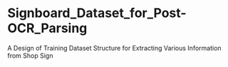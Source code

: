 # Signboard_Dataset_for_Post-OCR_Parsing
A Design of Training Dataset Structure for Extracting Various Information from Shop Sign 
